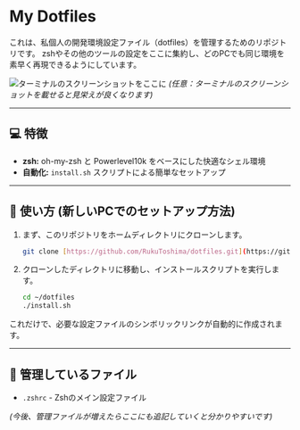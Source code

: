 # My Dotfiles

これは、私個人の開発環境設定ファイル（dotfiles）を管理するためのリポジトリです。
zshやその他のツールの設定をここに集約し、どのPCでも同じ環境を素早く再現できるようにしています。

![ターミナルのスクリーンショットをここに]()
*(任意：ターミナルのスクリーンショットを載せると見栄えが良くなります)*

---

## 💻 特徴

* **zsh:** oh-my-zsh と Powerlevel10k をベースにした快適なシェル環境
* **自動化:** `install.sh` スクリプトによる簡単なセットアップ

---

## 🚀 使い方 (新しいPCでのセットアップ方法)

1.  まず、このリポジトリをホームディレクトリにクローンします。
    ```bash
    git clone [https://github.com/RukuToshima/dotfiles.git](https://github.com/RukuToshima/dotfiles.git) ~/dotfiles
    ```

2.  クローンしたディレクトリに移動し、インストールスクリプトを実行します。
    ```bash
    cd ~/dotfiles
    ./install.sh
    ```

これだけで、必要な設定ファイルのシンボリックリンクが自動的に作成されます。

---

## 📁 管理しているファイル

* `.zshrc` - Zshのメイン設定ファイル

*(今後、管理ファイルが増えたらここにも追記していくと分かりやすいです)*